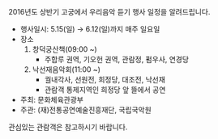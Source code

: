 2016년도 상반기 고궁에서 우리음악 듣기 행사 일정을 알려드립니다.
- 행사일시: 5.15(일) → 6.12(일)까지 매주 일요일
- 장소
  1. 창덕궁산책(09:00 ~)
     - 주합루 권역, 기오헌 권역, 관람정, 펌우사, 연경당
  2. 낙선재음악회(11:00 ~)
     - 궐내각사, 선원전, 희정당, 대조전, 낙선재
     * 관람객 통제지역인 희정당 앞 뜰에서 공연
- 주최: 문화체육관광부
- 주관: (재)전통공연예술진흥재단, 국립국악원

관심있는 관람객은 참고하시기 바랍니다.